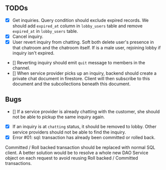 ## TODOs

- [x] Get inquiries. Query condition should exclude expired records. We should add `expired_at` column in `lobby_users` table and remove `expired_at` in `lobby_users` table.
- [x] Cancel inquiry. 
- [x] User revert inquiry from chatting. Soft both delete user's presence in that chatroom and the chatroom itself. If is a male user, rejoining lobby if inquiry isn't expired.
- [] Reverting inquiry should emit `quit` message to members in the channel.
- [] When service provider picks up an inquiry, backend should create a private chat document in firestore. Client will then subscribe to this document and the subcollections beneath this document. 

## Bugs

- [] If a service provider is already chatting with the customer, she should not be able to pickup the same inquiry again.
- [x] If an inquiry is at `chatting` status, it should be removed to lobby. Other service providers should not be able to find the inquiry.
- [x] Error #01: sql: transaction has already been committed or rolled back.

Committed / Roll backed transaction should be replaced with normal SQL client. A better solution would be to resolve a whole new DAO Service object on each request to avoid reusing Roll backed / Committed transactions.